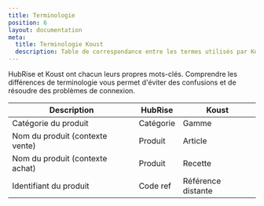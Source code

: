```yaml
---
title: Terminologie
position: 6
layout: documentation
meta:
  title: Terminologie Koust
  description: Table de correspondance entre les termes utilisés par Koust et ceux utilisés par HubRise.
---
```


HubRise et Koust ont chacun leurs propres mots-clés. Comprendre les différences de terminologie vous permet d'éviter des confusions et de résoudre des problèmes de connexion.

| Description                             | HubRise             | Koust               |
| --------------------------------------- | ------------------- | ------------------- |
| Catégorie du produit                    | Catégorie           | Gamme               |
| Nom du produit (contexte vente)         | Produit             | Article             |
| Nom du produit (contexte achat)         | Produit             | Recette             |
| Identifiant du produit                  | Code ref            | Référence distante  |